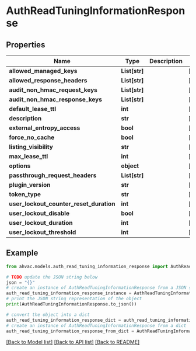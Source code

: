 # AuthReadTuningInformationResponse


## Properties

Name | Type | Description | Notes
------------ | ------------- | ------------- | -------------
**allowed_managed_keys** | **List[str]** |  | [optional] 
**allowed_response_headers** | **List[str]** |  | [optional] 
**audit_non_hmac_request_keys** | **List[str]** |  | [optional] 
**audit_non_hmac_response_keys** | **List[str]** |  | [optional] 
**default_lease_ttl** | **int** |  | [optional] 
**description** | **str** |  | [optional] 
**external_entropy_access** | **bool** |  | [optional] 
**force_no_cache** | **bool** |  | [optional] 
**listing_visibility** | **str** |  | [optional] 
**max_lease_ttl** | **int** |  | [optional] 
**options** | **object** |  | [optional] 
**passthrough_request_headers** | **List[str]** |  | [optional] 
**plugin_version** | **str** |  | [optional] 
**token_type** | **str** |  | [optional] 
**user_lockout_counter_reset_duration** | **int** |  | [optional] 
**user_lockout_disable** | **bool** |  | [optional] 
**user_lockout_duration** | **int** |  | [optional] 
**user_lockout_threshold** | **int** |  | [optional] 

## Example

```python
from ahvac.models.auth_read_tuning_information_response import AuthReadTuningInformationResponse

# TODO update the JSON string below
json = "{}"
# create an instance of AuthReadTuningInformationResponse from a JSON string
auth_read_tuning_information_response_instance = AuthReadTuningInformationResponse.from_json(json)
# print the JSON string representation of the object
print(AuthReadTuningInformationResponse.to_json())

# convert the object into a dict
auth_read_tuning_information_response_dict = auth_read_tuning_information_response_instance.to_dict()
# create an instance of AuthReadTuningInformationResponse from a dict
auth_read_tuning_information_response_from_dict = AuthReadTuningInformationResponse.from_dict(auth_read_tuning_information_response_dict)
```
[[Back to Model list]](../README.md#documentation-for-models) [[Back to API list]](../README.md#documentation-for-api-endpoints) [[Back to README]](../README.md)


